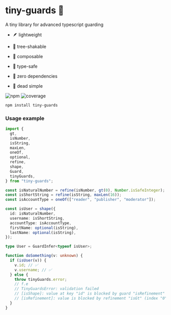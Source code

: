 # tiny-guards 💂

A tiny library for advanced typescript guarding

- 🪶 lightweight

- 🍃 tree-shakable

- 🧱 composable

- 👮 type-safe

- 🔗 zero dependencies

- 🌚 dead simple

![npm](https://img.shields.io/npm/v/tiny-guards?logo=npm&color=brightgreen&link=https%3A%2F%2Fwww.npmjs.com%2Fpackage%2Ftiny-guards)
![coverage](https://img.shields.io/badge/coverage-100%25-brightgreen?labelColor=coverage)

```bash
npm install tiny-guards
```

### Usage example

```typescript
import {
  gt,
  isNumber,
  isString,
  maxLen,
  oneOf,
  optional,
  refine,
  shape,
  Guard,
  tinyGuards,
} from "tiny-guards";

const isNaturalNumber = refine(isNumber, gt(0), Number.isSafeInteger);
const isShortString = refine(isString, maxLen(16));
const isAccountType = oneOf(["reader", "publisher", "moderator"]);

const isUser = shape({
  id: isNaturalNumber,
  username: isShortString,
  accountType: isAccountType,
  firstName: optional(isString),
  lastName: optional(isString),
});

type User = GuardInfer<typeof isUser>;

function doSomething(v: unknown) {
  if (isUser(v)) {
    v.id; // ✅
    v.username; // ✅
  } else {
    throw tinyGuards.error;
    // f.e
    // TinyGuardsError: validation failed
    // [isShape]: value at key "id" is blocked by guard "isRefinement"
    // [isRefinement]: value is blocked by refinement "isGt" (index "0")
  }
}
```
